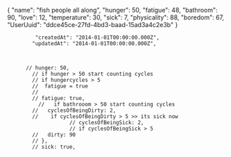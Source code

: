  {
    "name": "fish people all along",
    "hunger": 50,
    "fatigue": 48,
    "bathroom": 90,
    "love": 12,
    "temperature": 30,
    "sick": 7,
    "physicality": 88,
    "boredom": 67,
    "UserUuid": "ddce45ce-27fd-4bd3-baad-15ad3a4c2e3b"
}

             "createdAt": "2014-01-01T00:00:00.000Z",
            "updatedAt": "2014-01-01T00:00:00.000Z",



          // hunger: 50,
            // if hunger > 50 start counting cycles
            // if hungercycles > 5 
            //  fatigue = true
            //  
            // fatigue: true,
              //   if bathrooom > 50 start counting cycles
            //   cyclesOfBeingDirty: 2,
            //    if cyclesOfBeingDirty > 5 >> its sick now
                        // cyclesOfBeingSick: 2,
                        // if cyclesOfBeingSick > 5
            //   dirty: 90
            // },
            // sick: true,
